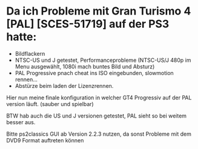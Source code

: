 # Da ich Probleme mit Gran Turismo 4 [PAL] [SCES-51719] auf der PS3 hatte:
- Bildflackern
- NTSC-US und J getestet, Performanceprobleme (NTSC-US/J 480p im Menu ausgewählt, 1080i mach buntes Bild und Absturz)
- PAL Progressive pnach cheat ins ISO eingebunden, slowmotion rennen...
- Abstürze beim laden der Lizenzrennen. 

Hier nun meine finale konfiguration in welcher GT4 Progressiv auf der PAL version läuft. (sauber und spielbar)

BTW hab auch die US und J versionen getestet, PAL sieht so bei weitem besser aus.

Bitte ps2classics GUI ab Version 2.2.3 nutzen, da sonst Probleme mit dem DVD9 Format auftreten können
